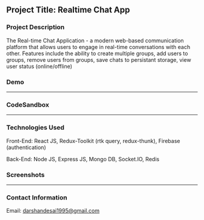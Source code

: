 ## Project Title: Realtime Chat App

### Project Description
The Real-time Chat Application - a modern web-based communication platform that allows users to engage in real-time conversations with each other. 
Features include the ability to create multiple groups, add users to groups, remove users from groups, save chats to persistant storage, view user status (online/offline)

### Demo
---

### CodeSandbox
---

### Technologies Used
Front-End: React JS, Redux-Toolkit (rtk query, redux-thunk), Firebase (authentication)

Back-End: Node JS, Express JS, Mongo DB, Socket.IO, Redis

### Screenshots
---

### Contact Information
Email: darshandesai1995@gmail.com

